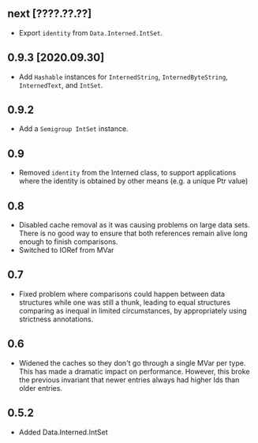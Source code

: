 next [????.??.??]
-----------------
* Export `identity` from `Data.Interned.IntSet`.

0.9.3 [2020.09.30]
------------------
* Add `Hashable` instances for `InternedString`, `InternedByteString`,
  `InternedText`, and `IntSet`.

0.9.2
-----
* Add a `Semigroup IntSet` instance.

0.9
---
* Removed `identity` from the Interned class, to support applications where the identity is obtained by other means (e.g. a unique Ptr value)

0.8
---
* Disabled cache removal as it was causing problems on large data sets. There is no good way to ensure that both references remain alive long enough to finish comparisons.
* Switched to IORef from MVar

0.7
---
* Fixed problem where comparisons could happen between data structures while one was still a thunk, leading to equal structures comparing as inequal in limited circumstances, by appropriately using strictness annotations.

0.6
---
* Widened the caches so they don't go through a single MVar per type. This has made a dramatic impact on performance. However, this broke the previous invariant that newer entries always had higher Ids than older entries.

0.5.2
-----
* Added Data.Interned.IntSet
